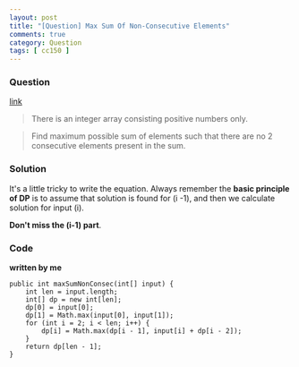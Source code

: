 ```yaml
---
layout: post
title: "[Question] Max Sum Of Non-Consecutive Elements"
comments: true
category: Question
tags: [ cc150 ]
---
```


### Question 

[link](http://tech-queries.blogspot.sg/2009/05/max-possible-sum-of-non-consecutive.html)

> There is an integer array consisting positive numbers only. 

> Find maximum possible sum of elements such that there are no 2 consecutive elements present in the sum.

### Solution

It's a little tricky to write the equation. Always remember the __basic principle of DP__ is to assume that solution is found for (i -1), and then we calculate solution for input (i). 

__Don't miss the (i-1) part__. 

### Code

__written by me__

	public int maxSumNonConsec(int[] input) {
		int len = input.length;
		int[] dp = new int[len];
		dp[0] = input[0];
		dp[1] = Math.max(input[0], input[1]);
		for (int i = 2; i < len; i++) {
			dp[i] = Math.max(dp[i - 1], input[i] + dp[i - 2]);
		}
		return dp[len - 1];
	}
